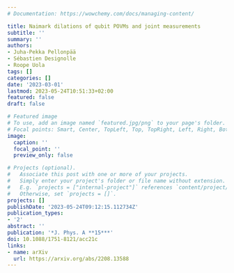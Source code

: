 ```yaml
---
# Documentation: https://wowchemy.com/docs/managing-content/

title: Naimark dilations of qubit POVMs and joint measurements
subtitle: ''
summary: ''
authors:
- Juha-Pekka Pellonpää
- Sébastien Designolle
- Roope Uola
tags: []
categories: []
date: '2023-03-01'
lastmod: 2023-05-24T10:51:33+02:00
featured: false
draft: false

# Featured image
# To use, add an image named `featured.jpg/png` to your page's folder.
# Focal points: Smart, Center, TopLeft, Top, TopRight, Left, Right, BottomLeft, Bottom, BottomRight.
image:
  caption: ''
  focal_point: ''
  preview_only: false

# Projects (optional).
#   Associate this post with one or more of your projects.
#   Simply enter your project's folder or file name without extension.
#   E.g. `projects = ["internal-project"]` references `content/project/deep-learning/index.md`.
#   Otherwise, set `projects = []`.
projects: []
publishDate: '2023-05-24T09:12:15.112734Z'
publication_types:
- '2'
abstract: ''
publication: '*J. Phys. A **15***'
doi: 10.1088/1751-8121/acc21c
links:
- name: arXiv
  url: https://arxiv.org/abs/2208.13588
---
```

